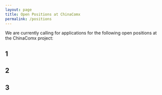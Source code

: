 ```yaml
---
layout: page
title: Open Positions at ChinaComx
permalink: /positions
---
```


We are currently calling for applications for the following open positions at the ChinaComx project:

## 1

## 2

## 3